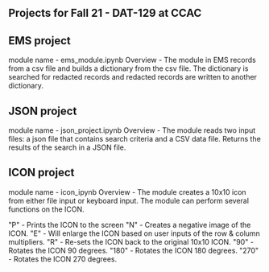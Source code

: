 ## Projects for Fall 21 - DAT-129 at CCAC

## EMS project

module name - ems_module.ipynb
Overview - The module in EMS records from a csv file and builds a dictionary from the csv file. The dictionary is searched for redacted records and redacted records are written to another dictionary.

## JSON project 

module name - json_project.ipynb
Overview - The module reads two input files: a json file that contains search criteria and a CSV data file. Returns the results of the search in a JSON file.

## ICON project

module name - icon_ipynb
Overview - The module creates a 10x10 icon from either file input or keyboard input. The module can perform several functions on the ICON.

"P" - Prints the ICON to the screen
"N" - Creates a negative image of the ICON.
"E" - Will enlarge the ICON based on user inputs of the row & column multipliers.
"R" - Re-sets the ICON back to the original 10x10 ICON.
"90" - Rotates the ICON 90 degrees.
"180" - Rotates the ICON 180 degrees.
"270" - Rotates the ICON 270 degrees.
